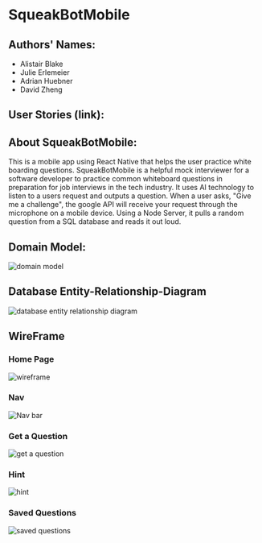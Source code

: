 # SqueakBotMobile

## Authors' Names:

- Alistair Blake 
- Julie Erlemeier
- Adrian Huebner
- David Zheng 

## User Stories (link):


## About SqueakBotMobile:
This is a mobile app using React Native that helps the user practice white boarding questions. 
SqueakBotMobile is a helpful mock interviewer for a software developer to practice common whiteboard questions in 
preparation for job interviews in the tech industry. It uses AI technology to listen to a users request and outputs a 
question. When a user asks, "Give me a challenge", the google API will receive your request through the microphone on a 
mobile device. Using a Node Server, it pulls a random question from a SQL database and reads it out loud.

## Domain Model:
![domain model](assets/domain_model.png)

## Database Entity-Relationship-Diagram
![database entity relationship diagram](./assets/DBForSqueakBot.png)

## WireFrame

### Home Page
![wireframe](./assets/home.jpg)

### Nav
![Nav bar](./assets/nav.jpg)

### Get a Question
![get a question](./assets/getquestion.jpg)

### Hint
![hint](./assets/hint.jpg)

### Saved Questions
![saved questions](./assets/saved.jpg)
